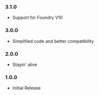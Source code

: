 ### 3.1.0
* Support for Foundry V10

### 3.0.0
* Simplified code and better compatibility

### 2.0.0
* Stayin' alive

### 1.0.0
* Initial Release